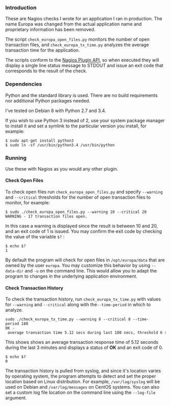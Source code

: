 ### Introduction

These are Nagios checks I wrote for an application I ran in production. The name Europa was changed from the actual application name and proprietary information has been removed.

The script `check_europa_open_files.py` monitors the number of open transaction files, and `check_europa_tx_time.py` analyzes the average transaction time for the application.

The scripts conform to the [Nagios Plugin API](https://assets.nagios.com/downloads/nagioscore/docs/nagioscore/3/en/pluginapi.html), so when executed they will display a single line status message to STDOUT and issue an exit code that corresponds to the result of the check.

### Dependencies

Python and the standard library is used.  There are no build requirements nor additional Python packages needed.

I've tested on Debian 8 with Python 2.7 and 3.4.

If you wish to use Python 3 instead of 2, use your system package manager to install it and set a symlink to the particular version you install, for example:

	$ sudo apt-get install python3
 	$ sudo ln -sf /usr/bin/python3.4 /usr/bin/python

### Running

Use these with Nagios as you would any other plugin.

#### Check Open Files

To check open files run `check_europa_open_files.py` and specify `--warning` and `--critical` thresholds for the number of open transaction files to monitor, for example:

	$ sudo ./check_europa_open_files.py --warning 10 --critical 20
	WARNING - 17 transaction files open.

In this case a warning is displayed since the result is between 10 and 20, and an exit code of 1 is issued. You may confirm the exit code by checking the value of the variable `$?` :

	$ echo $?
	1

By default the program will check for open files in `/opt/europa/data` that are owned by the user `europa`.  You may customize this behavior by using `--data-dir` and `-u` on the command line. This would allow you to adapt the program to changes in the underlying application environment.

#### Check Transaction History

To check the transaction history, run `check_europa_tx_time.py` with values for `--warning` and `--critical` along with the`--time-period` in which to analyze.

	sudo ./check_europa_tx_time.py --warning 6 --critical 8 --time-period 180
	OK - average transaction time 5.12 secs during last 180 secs, threshold 6 secs

This shows shows an average transaction response time of 5.12 seconds during the last 3 minutes and displays a status of **OK** and an exit code of 0.

	$ echo $?
	0

The transaction history is pulled from syslog, and since it's location varies by operating system, the program attempts to detect and set the proper location based on Linux distribution. For example, `/var/log/syslog` will be used on Debian and `/var/log/messages` on CentOS systems. You can also set a custom log file location on the command line using the `--log-file` argument.
